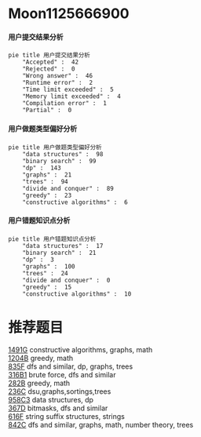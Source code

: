 # Moon1125666900

<!-- tabs:start -->



#### **用户提交结果分析**

```mermaid
pie title 用户提交结果分析
    "Accepted" :  42
    "Rejected" :  0
    "Wrong answer" :  46
    "Runtime error" :  2
    "Time limit exceeded" :  5
    "Memory limit exceeded" :  4
    "Compilation error" :  1
    "Partial" :  0
```

#### **用户做题类型偏好分析**

```mermaid
pie title 用户做题类型偏好分析
    "data structures" :  98
    "binary search" :  99
    "dp" :  143
    "graphs" :  21
    "trees" :  94
    "divide and conquer" :  89
    "greedy" :  23
    "constructive algorithms" :  6
```
#### **用户错题知识点分析**

```mermaid
pie title 用户错题知识点分析
    "data structures" :  17
    "binary search" :  21
    "dp" :  3
    "graphs" :  100
    "trees" :  24
    "divide and conquer" :  0
    "greedy" :  15
    "constructive algorithms" :  10
```



<!-- tabs:end -->
# 推荐题目
[1491G](https://codeforces.com/contest/1491/problem/G)		constructive algorithms,
                        graphs,
                        math		  
[1204B](https://codeforces.com/contest/1204/problem/B)		greedy,
                        math		  
[835F](https://codeforces.com/contest/835/problem/F)		dfs and similar,
                        dp,
                        graphs,
                        trees		  
[316B1](https://codeforces.com/contest/316B/problem/1)		brute force,
                        dfs and similar		  
[282B](https://codeforces.com/contest/282/problem/B)		greedy,
                        math		  
[236C](https://codeforces.com/contest/236/problem/C)		dsu,graphs,sortings,trees		  
[958C3](https://codeforces.com/contest/958C/problem/3)		data structures,
                        dp		  
[367D](https://codeforces.com/contest/367/problem/D)		bitmasks,
                        dfs and similar		  
[616F](https://codeforces.com/contest/616/problem/F)		string suffix structures,
                        strings		  
[842C](https://codeforces.com/contest/842/problem/C)		dfs and similar,
                        graphs,
                        math,
                        number theory,
                        trees		  
